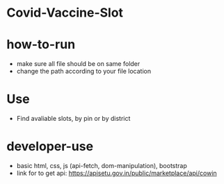 # Covid-Vaccine-Slot

# how-to-run
* make sure all file should be on same folder
* change the path according to your file location

# Use
* Find avaliable slots, by pin or by district

# developer-use
* basic html, css, js (api-fetch, dom-manipulation), bootstrap
* link for to get api: https://apisetu.gov.in/public/marketplace/api/cowin

